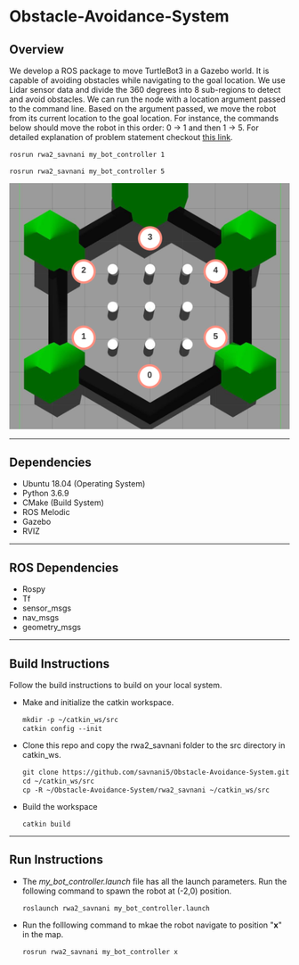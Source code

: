 # Obstacle-Avoidance-System
## Overview
We develop a ROS package to move TurtleBot3 in a Gazebo world. It is capable of avoiding obstacles while navigating to the goal location. We use Lidar sensor data and divide the 360 degrees into 8 sub-regions to detect and avoid obstacles. We can run the node with a location argument passed to the command line. Based on the argument passed, we move the robot from its current location to the goal location. For instance, the commands below should move the robot in this order: 0 → 1 and then 1 → 5. For detailed explanation of problem statement checkout [this link](https://github.com/savnani5/Obstacle-Avoidance-System/blob/main/ENPM809E_RWA2_Spring2021.pdf).

  ```
  rosrun rwa2_savnani my_bot_controller 1
  ```
  ```
  rosrun rwa2_savnani my_bot_controller 5
  ```

![turtleBot3_world](git_images/world.png)

---

## Dependencies
- Ubuntu 18.04 (Operating System)
- Python 3.6.9
- CMake (Build System)
- ROS Melodic
- Gazebo
- RVIZ

---
## ROS Dependencies
- Rospy
- Tf
- sensor_msgs
- nav_msgs
- geometry_msgs


---
## Build Instructions
Follow the build instructions to build on your local system. 

- Make and initialize the catkin workspace.
  ```
  mkdir -p ~/catkin_ws/src
  catkin config --init
  ```

- Clone this repo and copy the rwa2_savnani folder to the src directory in catkin_ws. 
  ```
  git clone https://github.com/savnani5/Obstacle-Avoidance-System.git
  cd ~/catkin_ws/src
  cp -R ~/Obstacle-Avoidance-System/rwa2_savnani ~/catkin_ws/src
  ```

- Build the workspace
  ```
  catkin build
  ```

---
## Run Instructions
- The *my_bot_controller.launch* file has all the launch parameters. Run the following command to spawn the robot at (-2,0) position.
  
  ```
  roslaunch rwa2_savnani my_bot_controller.launch
  ```

- Run the folllowing command to mkae the robot navigate to position "**x**" in the map.

  ```
  rosrun rwa2_savnani my_bot_controller x
  ```


